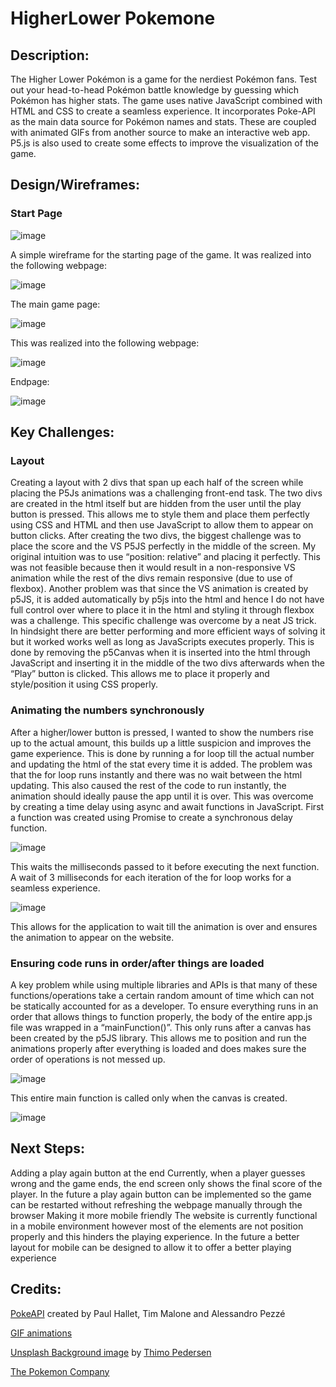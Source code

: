 # HigherLower Pokemone
## Description:
The Higher Lower Pokémon is a game for the nerdiest Pokémon fans. Test out your head-to-head Pokémon battle knowledge by guessing which Pokémon has higher stats. The game uses native JavaScript combined with HTML and CSS to create a seamless experience. It incorporates Poke-API as the main data source for Pokémon names and stats. These are coupled with animated GIFs from another source to make an interactive web app. P5.js is also used to create some effects to improve the visualization of the game.

## Design/Wireframes:
### Start Page


 ![image](https://user-images.githubusercontent.com/108898519/193021070-7e69eb86-cb22-4156-9046-492dcfc86e6b.png)
 
 
A simple wireframe for the starting page of the game. It was realized into the following webpage:


 ![image](https://user-images.githubusercontent.com/108898519/193021103-b500dfc7-a301-4fb8-8290-4b2b12c06eb9.png)
 
 

The main game page:


 ![image](https://user-images.githubusercontent.com/108898519/193021119-1d7ed0ab-d11d-4efa-b4a0-df547b7268b7.png)
 
 

This was realized into the following webpage:


 ![image](https://user-images.githubusercontent.com/108898519/193021131-87825e0b-5035-41d9-9eac-0e45d12bff69.png)
 
 

Endpage:


 ![image](https://user-images.githubusercontent.com/108898519/193021148-76985bfe-6cd4-4deb-939a-b7ae22a8f5a2.png)
 
 
 


## Key Challenges:
### Layout
Creating a layout with 2 divs that span up each half of the screen while placing the P5Js animations was a challenging front-end task. 
The two divs are created in the html itself but are hidden from the user until the play button is pressed. This allows me to style them and place them perfectly using CSS and HTML and then use JavaScript to allow them to appear on button clicks. After creating the two divs, the biggest challenge was to place the score and the VS P5JS perfectly in the middle of the screen. My original intuition was to use “position: relative” and placing it perfectly. This was not feasible because then it would result in a non-responsive VS animation while the rest of the divs remain responsive (due to use of flexbox). Another problem was that since the VS animation is created by p5JS, it is added automatically by p5js into the html and hence I do not have full control over where to place it in the html and styling it through flexbox was a challenge.
This specific challenge was overcome by a neat JS trick. In hindsight there are better performing and more efficient ways of solving it but it worked works well as long as JavaScripts executes properly. This is done by removing the p5Canvas when it is inserted into the html through JavaScript and inserting it in the middle of the two divs afterwards when the “Play” button is clicked. This allows me to place it properly and style/position it using CSS properly.

### Animating the numbers synchronously
After a higher/lower button is pressed, I wanted to show the numbers rise up to the actual amount, this builds up a little suspicion and improves the game experience. This is done by running a for loop till the actual number and updating the html of the stat every time it is added. The problem was that the for loop runs instantly and there was no wait between the html updating. This also caused the rest of the code to run instantly, the animation should ideally pause the app until it is over.
This was overcome by creating a time delay using async and await functions in JavaScript.
First a function was created using Promise to create a synchronous delay function.


![image](https://user-images.githubusercontent.com/108898519/193021567-2d622a00-d2f8-44e7-ab19-b4b22e2d4526.png)


This waits the milliseconds passed to it before executing the next function.
A wait of 3 milliseconds for each iteration of the for loop works for a seamless experience.


![image](https://user-images.githubusercontent.com/108898519/193021610-71cf7cbb-e018-4724-9053-9b06bcaa2d11.png)

This allows for the application to wait till the animation is over and ensures the animation to appear on the website.


### Ensuring code runs in order/after things are loaded
A key problem while using multiple libraries and APIs is that many of these functions/operations take a certain random amount of time which can not be statically accounted for as a developer. To ensure everything runs in an order that allows things to function properly, the  body of the entire app.js file was wrapped in a “mainFunction()”. This only runs after a canvas has been created by the p5JS library. This allows me to position and run the animations properly after everything is loaded and does makes sure the order of operations is not messed up.


![image](https://user-images.githubusercontent.com/108898519/193021845-da1481f4-1095-45db-a676-eaeb43cf55f0.png)



This entire main function is called only when the canvas is created.

![image](https://user-images.githubusercontent.com/108898519/193021867-f9428690-dae8-4c6a-bf9c-b362b120c932.png)

 

## Next Steps:
Adding a play again button at the end
Currently, when a player guesses wrong and the game ends, the end screen only shows the final score of the player. In the future a play again button can be implemented so the game can be restarted without refreshing the webpage manually through the browser
Making it more mobile friendly
The website is currently functional in a mobile environment however most of the elements are not position properly and this hinders the playing experience. In the future a better layout for mobile can be designed to allow it to offer a better playing experience
## Credits:
[PokeAPI](https://pokeapi.co/about) created by  Paul Hallet, Tim Malone and Alessandro Pezzé

[GIF animations](https://www.pkparaiso.com/xy/sprites_pokemon.php)

[Unsplash Background image](https://unsplash.com/photos/dip9IIwUK6w) by  [Thimo Pedersen](https://unsplash.com/@thimo)

[The Pokemon Company](https://www.pokemon.com/us/)



